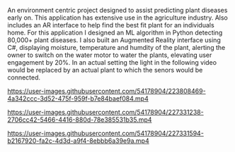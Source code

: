 An environment centric project designed to assist predicting plant diseases early on. This application has extensive use in the agriculture industry. Also includes an AR interface to help find the best fit plant for an individuals home. 
For this application I designed an ML algorithm in Python detecting 80,000+ plant diseases.
I also built an Augmented Reality interface using C#, displaying moisture, temperature and humdity of the plant, alerting the owner to switch on the water motor to water the plants, elevating user engagement by 20%.
In an actual setting the light in the following video would be replaced by an actual plant to which the senors would be connected. 

https://user-images.githubusercontent.com/54178904/223808469-4a342ccc-3d52-475f-959f-b7e84baef084.mp4


https://user-images.githubusercontent.com/54178904/227331238-2706cc42-5466-4416-880d-78e385531b35.mp4



https://user-images.githubusercontent.com/54178904/227331594-b2167920-fa2c-4d3d-a9f4-8ebbb6a39e9a.mp4

